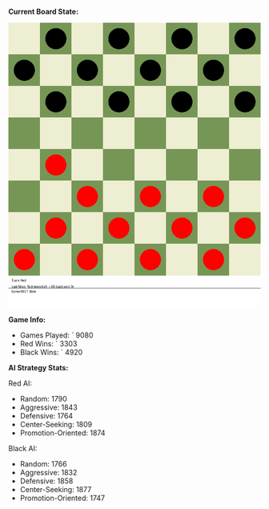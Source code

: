 
**Current Board State:**  
<!-- START_GIF -->
![Checkers Game](./checkers_game.gif)
<!-- END_GIF -->

**Game Info:**  
- Games Played: `<!-- GAMES_PLAYED --> 9080
- Red Wins: `<!-- RED_WINS --> 3303
- Black Wins: `<!-- BLACK_WINS --> 4920

<!-- AI_STATS -->
**AI Strategy Stats:**

Red AI:
- Random: 1790
- Aggressive: 1843
- Defensive: 1764
- Center-Seeking: 1809
- Promotion-Oriented: 1874

Black AI:
- Random: 1766
- Aggressive: 1832
- Defensive: 1858
- Center-Seeking: 1877
- Promotion-Oriented: 1747
